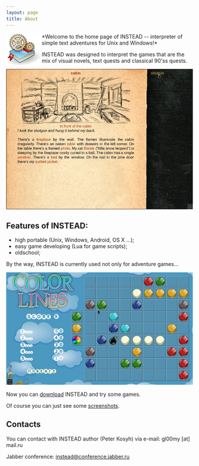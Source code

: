 ```yaml
---
layout: page
title: About
---
```

<img style="float: left" src="/images/logo.png" />
*Welcome to the home page of INSTEAD -- interpreter of simple text adventures for Unix and Windows!*

INSTEAD was designed to interpret the games that are the mix of visual novels, 
text quests and classical 90'ss quests.

![Return Of The Quantum Cat](/screenshots/cat_en.jpg)

## Features of INSTEAD:

* high portable (Unix, Windows, Android, OS X ...);
* easy game developing (Lua for game scripts);
* oldschool;

By the way, INSTEAD is currently used not only for adventure games...

![Color lines](/screenshots/ilines.jpg)

Now you can [download](/download) INSTEAD and try some games.

Of course you can just see some [screenshots](/screenshots).

## Contacts

You can contact with INSTEAD author (Peter Kosyh) via e-mail: gl00my [at] mail.ru

Jabber conference: instead@conference.jabber.ru
